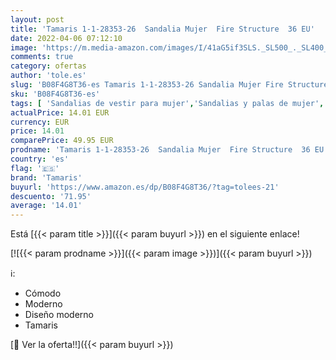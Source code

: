 ```yaml
---
layout: post
title: 'Tamaris 1-1-28353-26  Sandalia Mujer  Fire Structure  36 EU'
date: 2022-04-06 07:12:10
image: 'https://m.media-amazon.com/images/I/41aG5if3SLS._SL500_._SL400_.jpg'
comments: true
category: ofertas
author: 'tole.es'
slug: 'B08F4G8T36-es Tamaris 1-1-28353-26 Sandalia Mujer Fire Structure 36 EU'
sku: 'B08F4G8T36-es'
tags: [ 'Sandalias de vestir para mujer','Sandalias y palas de mujer','Zapatos','Zapatos para mujer','Zapatos y complementos','sandalia','tamaris', ]
actualPrice: 14.01 EUR
currency: EUR
price: 14.01
comparePrice: 49.95 EUR
prodname: 'Tamaris 1-1-28353-26  Sandalia Mujer  Fire Structure  36 EU'
country: 'es'
flag: '🇪🇸'
brand: 'Tamaris'
buyurl: 'https://www.amazon.es/dp/B08F4G8T36/?tag=tolees-21'
descuento: '71.95'
average: '14.01'
---
```


Está [{{< param title >}}]({{< param buyurl >}}) en el siguiente enlace!

[![{{< param prodname >}}]({{< param image >}})]({{< param buyurl >}})

ℹ️:

- Cómodo
- Moderno
- Diseño moderno
- Tamaris

[🛒 Ver la oferta!!]({{< param buyurl >}})

